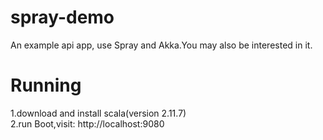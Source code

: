 # spray-demo
An example api app, use Spray and Akka.You may also be interested in it.
# Running
  1.download and install scala(version 2.11.7)  
  2.run Boot,visit: http://localhost:9080  
